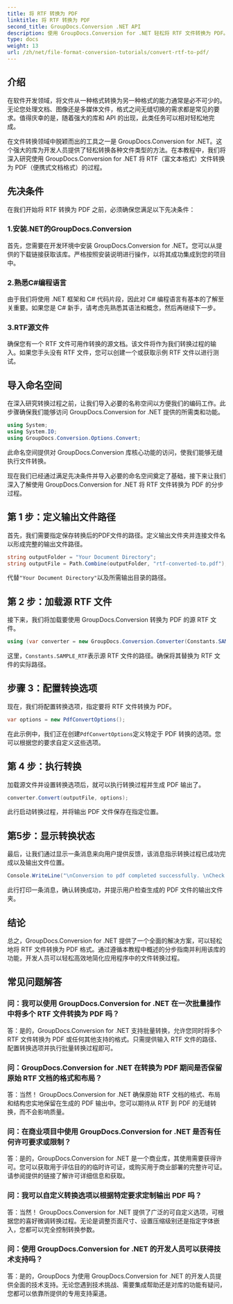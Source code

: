 ```yaml
---
title: 将 RTF 转换为 PDF
linktitle: 将 RTF 转换为 PDF
second_title: GroupDocs.Conversion .NET API
description: 使用 GroupDocs.Conversion for .NET 轻松将 RTF 文件转换为 PDF。按照我们的分步进行集成并释放文件转换的力量。
type: docs
weight: 13
url: /zh/net/file-format-conversion-tutorials/convert-rtf-to-pdf/
---
```

## 介绍

在软件开发领域，将文件从一种格式转换为另一种格式的能力通常是必不可少的。无论您处理文档、图像还是多媒体文件，格式之间无缝切换的需求都是常见的要求。值得庆幸的是，随着强大的库和 API 的出现，此类任务可以相对轻松地完成。

在文件转换领域中脱颖而出的工具之一是 GroupDocs.Conversion for .NET。这个强大的库为开发人员提供了轻松转换各种文件类型的方法。在本教程中，我们将深入研究使用 GroupDocs.Conversion for .NET 将 RTF（富文本格式）文件转换为 PDF（便携式文档格式）的过程。

## 先决条件

在我们开始将 RTF 转换为 PDF 之前，必须确保您满足以下先决条件：

### 1.安装.NET的GroupDocs.Conversion

首先，您需要在开发环境中安装 GroupDocs.Conversion for .NET。您可以从提供的下载链接获取该库。严格按照安装说明进行操作，以将其成功集成到您的项目中。

### 2.熟悉C#编程语言

由于我们将使用 .NET 框架和 C# 代码片段，因此对 C# 编程语言有基本的了解至关重要。如果您是 C# 新手，请考虑先熟悉其语法和概念，然后再继续下一步。

### 3.RTF源文件

确保您有一个 RTF 文件可用作转换的源文档。该文件将作为我们转换过程的输入。如果您手头没有 RTF 文件，您可以创建一个或获取示例 RTF 文件以进行测试。

## 导入命名空间

在深入研究转换过程之前，让我们导入必要的名称空间以方便我们的编码工作。此步骤确保我们能够访问 GroupDocs.Conversion for .NET 提供的所需类和功能。

```csharp
using System;
using System.IO;
using GroupDocs.Conversion.Options.Convert;
```

此命名空间提供对 GroupDocs.Conversion 库核心功能的访问，使我们能够无缝执行文件转换。

现在我们已经通过满足先决条件并导入必要的命名空间奠定了基础，接下来让我们深入了解使用 GroupDocs.Conversion for .NET 将 RTF 文件转换为 PDF 的分步过程。

## 第 1 步：定义输出文件路径

首先，我们需要指定保存转换后的PDF文件的路径。定义输出文件夹并连接文件名以形成完整的输出文件路径。

```csharp
string outputFolder = "Your Document Directory";
string outputFile = Path.Combine(outputFolder, "rtf-converted-to.pdf");
```

代替`"Your Document Directory"`以及所需输出目录的路径。

## 第 2 步：加载源 RTF 文件

接下来，我们将加载要使用 GroupDocs.Conversion 转换为 PDF 的源 RTF 文件。

```csharp
using (var converter = new GroupDocs.Conversion.Converter(Constants.SAMPLE_RTF))
```

这里，`Constants.SAMPLE_RTF`表示源 RTF 文件的路径。确保将其替换为 RTF 文件的实际路径。

## 步骤 3：配置转换选项

现在，我们将配置转换选项，指定要将 RTF 文件转换为 PDF。

```csharp
var options = new PdfConvertOptions();
```

在此示例中，我们正在创建`PdfConvertOptions`定义特定于 PDF 转换的选项。您可以根据您的要求自定义这些选项。

## 第 4 步：执行转换

加载源文件并设置转换选项后，就可以执行转换过程并生成 PDF 输出了。

```csharp
converter.Convert(outputFile, options);
```

此行启动转换过程，并将输出 PDF 文件保存在指定位置。

## 第5步：显示转换状态

最后，让我们通过显示一条消息来向用户提供反馈，该消息指示转换过程已成功完成以及输出文件位置。

```csharp
Console.WriteLine("\nConversion to pdf completed successfully. \nCheck output in {0}", outputFolder);
```

此行打印一条消息，确认转换成功，并提示用户检查生成的 PDF 文件的输出文件夹。

## 结论

总之，GroupDocs.Conversion for .NET 提供了一个全面的解决方案，可以轻松地将 RTF 文件转换为 PDF 格式。通过遵循本教程中概述的分步指南并利用该库的功能，开发人员可以轻松高效地简化应用程序中的文件转换过程。

## 常见问题解答

### 问：我可以使用 GroupDocs.Conversion for .NET 在一次批量操作中将多个 RTF 文件转换为 PDF 吗？

答：是的，GroupDocs.Conversion for .NET 支持批量转换，允许您同时将多个 RTF 文件转换为 PDF 或任何其他支持的格式。只需提供输入 RTF 文件的路径、配置转换选项并执行批量转换过程即可。

### 问：GroupDocs.Conversion for .NET 在转换为 PDF 期间是否保留原始 RTF 文档的格式和布局？

答：当然！ GroupDocs.Conversion for .NET 确保原始 RTF 文档的格式、布局和结构忠实地保留在生成的 PDF 输出中。您可以期待从 RTF 到 PDF 的无缝转换，而不会影响质量。

### 问：在商业项目中使用 GroupDocs.Conversion for .NET 是否有任何许可要求或限制？

答：是的，GroupDocs.Conversion for .NET 是一个商业库，其使用需要获得许可。您可以获取用于评估目的的临时许可证，或购买用于商业部署的完整许可证。请参阅提供的链接了解许可详细信息和获取。

### 问：我可以自定义转换选项以根据特定要求定制输出 PDF 吗？

答：当然！ GroupDocs.Conversion for .NET 提供了广泛的可自定义选项，可根据您的喜好微调转换过程。无论是调整页面尺寸、设置压缩级别还是指定字体嵌入，您都可以完全控制转换参数。

### 问：使用 GroupDocs.Conversion for .NET 的开发人员可以获得技术支持吗？

答：是的，GroupDocs 为使用 GroupDocs.Conversion for .NET 的开发人员提供全面的技术支持。无论您遇到技术挑战、需要集成帮助还是对库的功能有疑问，您都可以依靠所提供的专用支持渠道。
